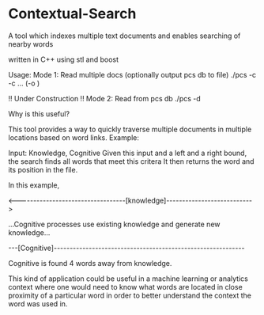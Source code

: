 Contextual-Search
=================

A tool which indexes multiple text documents and enables searching of nearby words

written in C++ using stl and boost

Usage:
  Mode 1: Read multiple docs (optionally output pcs db to file)
  ./pcs -c <doc1> -c <doc2> ... (-o <path-to-db-ouput>)
  
  !! Under Construction !!
  Mode 2: Read from pcs db
  ./pcs -d <path-to-db>
  

Why is this useful?

This tool provides a way to quickly traverse multiple documents in multiple locations based on word links.
Example:

Input: Knowledge, Cognitive
Given this input and a left and a right bound, the search finds all words that meet this critera
It then returns the word and its position in the file.

In this example,

<----------------------------------[knowledge]--------------------------->

...Cognitive processes use existing knowledge and generate new knowledge...

---[Cognitive]------------------------------------------------------------

Cognitive is found 4 words away from knowledge.

This kind of application could be useful in a machine learning or analytics context where one would need to know what words are located in close proximity of a particular word in order to better understand the context the word was used in.
